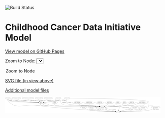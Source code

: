<link rel='stylesheet' href="assets/style.css">
<link rel='stylesheet' href="https://unpkg.com/leaflet@1.5.1/dist/leaflet.css" integrity="sha512-xwE/Az9zrjBIphAcBb3F6JVqxf46+CDLwfLMHloNu6KEQCAWi6HcDUbeOfBIptF7tcCzusKFjFw2yuvEpDL9wQ==" crossorigin="">
<script type="text/javascript" src="https://code.jquery.com/jquery-3.2.1.min.js"></script>
<script type="text/javascript"  src="https://unpkg.com/leaflet@1.5.1/dist/leaflet.js"></script>
<script type="text/javascript" src="assets/actions.js"></script>

![Build Status](https://github.com/CBIIT/ccdi-model/actions/workflows/model-test-and-deploy.yml/badge.svg)

# Childhood Cancer Data Initiative Model

[View model on GitHub Pages](https://cbiit.github.io/ccdi-model/)



Zoom to Node: <select id="node_select">
  <option value="">Zoom to Node</option>
</select>
<div id="model"></div>

<p>
<a href="./model-desc/ccdi-model.svg">SVG file (in view above)</a>
<p>
<a href="./model-desc">Additional model files</a>
<div id='graph' style='display:off;'>
<svg width="2949pt" height="305pt"
 viewBox="0.00 0.00 2949.49 305.00" xmlns="http://www.w3.org/2000/svg" xmlns:xlink="http://www.w3.org/1999/xlink">
<g id="graph0" class="graph" transform="scale(1 1) rotate(0) translate(4 301)">
<title>Perl</title>
<polygon fill="#ffffff" stroke="transparent" points="-4,4 -4,-301 2945.4879,-301 2945.4879,4 -4,4"/>
<!-- exposure -->
<g id="node1" class="node">
<title>exposure</title>
<ellipse fill="none" stroke="#000000" cx="938.3956" cy="-192" rx="53.0913" ry="18"/>
<text text-anchor="middle" x="938.3956" y="-188.3" font-family="Times,serif" font-size="14.00" fill="#000000">exposure</text>
</g>
<!-- participant -->
<g id="node10" class="node">
<title>participant</title>
<ellipse fill="none" stroke="#000000" cx="1842.3956" cy="-105" rx="62.2891" ry="18"/>
<text text-anchor="middle" x="1842.3956" y="-101.3" font-family="Times,serif" font-size="14.00" fill="#000000">participant</text>
</g>
<!-- exposure&#45;&gt;participant -->
<g id="edge2" class="edge">
<title>exposure&#45;&gt;participant</title>
<path fill="none" stroke="#000000" d="M933.1491,-174.0146C931.1319,-162.9792 931.013,-149.3996 939.3956,-141 955.7249,-124.6376 1748.4893,-126.1104 1771.3956,-123 1776.9084,-122.2514 1782.6106,-121.233 1788.2765,-120.0588"/>
<polygon fill="#000000" stroke="#000000" points="1789.3898,-123.3965 1798.387,-117.8017 1787.8646,-116.5647 1789.3898,-123.3965"/>
<text text-anchor="middle" x="982.8956" y="-144.8" font-family="Times,serif" font-size="14.00" fill="#000000">of_exposure</text>
</g>
<!-- study -->
<g id="node2" class="node">
<title>study</title>
<ellipse fill="none" stroke="#000000" cx="2139.3956" cy="-18" rx="36.2938" ry="18"/>
<text text-anchor="middle" x="2139.3956" y="-14.3" font-family="Times,serif" font-size="14.00" fill="#000000">study</text>
</g>
<!-- publication -->
<g id="node3" class="node">
<title>publication</title>
<ellipse fill="none" stroke="#000000" cx="1487.3956" cy="-105" rx="63.0888" ry="18"/>
<text text-anchor="middle" x="1487.3956" y="-101.3" font-family="Times,serif" font-size="14.00" fill="#000000">publication</text>
</g>
<!-- publication&#45;&gt;study -->
<g id="edge15" class="edge">
<title>publication&#45;&gt;study</title>
<path fill="none" stroke="#000000" d="M1512.1011,-88.2714C1531.0088,-76.4221 1558.2063,-61.3727 1584.3956,-54 1679.3703,-27.2631 1976.4142,-20.2721 2092.3669,-18.5397"/>
<polygon fill="#000000" stroke="#000000" points="2092.7364,-22.0349 2102.6853,-18.3924 2092.6364,-15.0356 2092.7364,-22.0349"/>
<text text-anchor="middle" x="1635.3956" y="-57.8" font-family="Times,serif" font-size="14.00" fill="#000000">of_publication</text>
</g>
<!-- family_relationship -->
<g id="node4" class="node">
<title>family_relationship</title>
<ellipse fill="none" stroke="#000000" cx="1368.3956" cy="-192" rx="100.1823" ry="18"/>
<text text-anchor="middle" x="1368.3956" y="-188.3" font-family="Times,serif" font-size="14.00" fill="#000000">family_relationship</text>
</g>
<!-- family_relationship&#45;&gt;participant -->
<g id="edge7" class="edge">
<title>family_relationship&#45;&gt;participant</title>
<path fill="none" stroke="#000000" d="M1387.7766,-174.1706C1401.8187,-162.4415 1421.8713,-148.0082 1442.3956,-141 1511.6879,-117.3396 1699.0136,-134.0486 1771.3956,-123 1776.8168,-122.1725 1782.4262,-121.113 1788.0068,-119.9231"/>
<polygon fill="#000000" stroke="#000000" points="1788.9955,-123.2879 1797.9736,-117.6626 1787.4471,-116.4613 1788.9955,-123.2879"/>
<text text-anchor="middle" x="1521.8956" y="-144.8" font-family="Times,serif" font-size="14.00" fill="#000000">of_family_relationship</text>
</g>
<!-- methylation_array_file -->
<g id="node5" class="node">
<title>methylation_array_file</title>
<ellipse fill="none" stroke="#000000" cx="429.3956" cy="-279" rx="115.8798" ry="18"/>
<text text-anchor="middle" x="429.3956" y="-275.3" font-family="Times,serif" font-size="14.00" fill="#000000">methylation_array_file</text>
</g>
<!-- sample -->
<g id="node21" class="node">
<title>sample</title>
<ellipse fill="none" stroke="#000000" cx="675.3956" cy="-192" rx="44.393" ry="18"/>
<text text-anchor="middle" x="675.3956" y="-188.3" font-family="Times,serif" font-size="14.00" fill="#000000">sample</text>
</g>
<!-- methylation_array_file&#45;&gt;sample -->
<g id="edge4" class="edge">
<title>methylation_array_file&#45;&gt;sample</title>
<path fill="none" stroke="#000000" d="M430.7948,-260.7972C432.64,-249.6751 436.8503,-236.0806 446.3956,-228 472.0401,-206.2907 561.6535,-197.5857 620.8793,-194.1567"/>
<polygon fill="#000000" stroke="#000000" points="621.4035,-197.6334 631.1982,-193.5944 621.0226,-190.6438 621.4035,-197.6334"/>
<text text-anchor="middle" x="537.8956" y="-231.8" font-family="Times,serif" font-size="14.00" fill="#000000">of_methylation_array_file</text>
</g>
<!-- treatment_response -->
<g id="node6" class="node">
<title>treatment_response</title>
<ellipse fill="none" stroke="#000000" cx="1591.3956" cy="-192" rx="104.7816" ry="18"/>
<text text-anchor="middle" x="1591.3956" y="-188.3" font-family="Times,serif" font-size="14.00" fill="#000000">treatment_response</text>
</g>
<!-- treatment_response&#45;&gt;participant -->
<g id="edge6" class="edge">
<title>treatment_response&#45;&gt;participant</title>
<path fill="none" stroke="#000000" d="M1596.9313,-173.9389C1601.3927,-162.5777 1608.856,-148.6631 1620.3956,-141 1648.5468,-122.3055 1738.1696,-129.1652 1771.3956,-123 1776.5003,-122.0528 1781.7827,-120.9499 1787.0562,-119.765"/>
<polygon fill="#000000" stroke="#000000" points="1788.1987,-123.0923 1797.1376,-117.4049 1786.603,-116.2766 1788.1987,-123.0923"/>
<text text-anchor="middle" x="1703.3956" y="-144.8" font-family="Times,serif" font-size="14.00" fill="#000000">of_treatment_response</text>
</g>
<!-- study_arm -->
<g id="node7" class="node">
<title>study_arm</title>
<ellipse fill="none" stroke="#000000" cx="1628.3956" cy="-105" rx="59.5901" ry="18"/>
<text text-anchor="middle" x="1628.3956" y="-101.3" font-family="Times,serif" font-size="14.00" fill="#000000">study_arm</text>
</g>
<!-- study_arm&#45;&gt;study -->
<g id="edge11" class="edge">
<title>study_arm&#45;&gt;study</title>
<path fill="none" stroke="#000000" d="M1653.9892,-88.4557C1673.5448,-76.7005 1701.6084,-61.6881 1728.3956,-54 1795.683,-34.6882 1999.8285,-23.8793 2092.6099,-19.8473"/>
<polygon fill="#000000" stroke="#000000" points="2092.9851,-23.3346 2102.8267,-19.4113 2092.6866,-16.341 2092.9851,-23.3346"/>
<text text-anchor="middle" x="1776.8956" y="-57.8" font-family="Times,serif" font-size="14.00" fill="#000000">of_study_arm</text>
</g>
<!-- molecular_test -->
<g id="node8" class="node">
<title>molecular_test</title>
<ellipse fill="none" stroke="#000000" cx="1794.3956" cy="-192" rx="79.8859" ry="18"/>
<text text-anchor="middle" x="1794.3956" y="-188.3" font-family="Times,serif" font-size="14.00" fill="#000000">molecular_test</text>
</g>
<!-- molecular_test&#45;&gt;participant -->
<g id="edge19" class="edge">
<title>molecular_test&#45;&gt;participant</title>
<path fill="none" stroke="#000000" d="M1791.0103,-173.605C1790.0373,-163.4669 1790.3582,-150.9566 1795.3956,-141 1797.8897,-136.0704 1801.4083,-131.6239 1805.4114,-127.6748"/>
<polygon fill="#000000" stroke="#000000" points="1807.7386,-130.2896 1813.0235,-121.107 1803.1657,-124.9897 1807.7386,-130.2896"/>
<text text-anchor="middle" x="1859.3956" y="-144.8" font-family="Times,serif" font-size="14.00" fill="#000000">of_molecular_test</text>
</g>
<!-- pathology_file -->
<g id="node9" class="node">
<title>pathology_file</title>
<ellipse fill="none" stroke="#000000" cx="639.3956" cy="-279" rx="76.0865" ry="18"/>
<text text-anchor="middle" x="639.3956" y="-275.3" font-family="Times,serif" font-size="14.00" fill="#000000">pathology_file</text>
</g>
<!-- pathology_file&#45;&gt;sample -->
<g id="edge28" class="edge">
<title>pathology_file&#45;&gt;sample</title>
<path fill="none" stroke="#000000" d="M634.3929,-260.8222C632.5701,-250.7519 631.9134,-238.2373 636.3956,-228 638.5126,-223.165 641.6347,-218.6913 645.2063,-214.6593"/>
<polygon fill="#000000" stroke="#000000" points="647.8282,-216.989 652.4823,-207.4711 642.9085,-212.0093 647.8282,-216.989"/>
<text text-anchor="middle" x="697.3956" y="-231.8" font-family="Times,serif" font-size="14.00" fill="#000000">of_pathology_file</text>
</g>
<!-- participant&#45;&gt;study -->
<g id="edge3" class="edge">
<title>participant&#45;&gt;study</title>
<path fill="none" stroke="#000000" d="M1886.219,-92.1629C1943.1829,-75.4764 2041.9579,-46.5424 2097.8042,-30.1833"/>
<polygon fill="#000000" stroke="#000000" points="2099.0998,-33.451 2107.7126,-27.2809 2097.1319,-26.7333 2099.0998,-33.451"/>
<text text-anchor="middle" x="2058.8956" y="-57.8" font-family="Times,serif" font-size="14.00" fill="#000000">of_participant</text>
</g>
<!-- cell_line -->
<g id="node11" class="node">
<title>cell_line</title>
<ellipse fill="none" stroke="#000000" cx="49.3956" cy="-279" rx="49.2915" ry="18"/>
<text text-anchor="middle" x="49.3956" y="-275.3" font-family="Times,serif" font-size="14.00" fill="#000000">cell_line</text>
</g>
<!-- cell_line&#45;&gt;study -->
<g id="edge20" class="edge">
<title>cell_line&#45;&gt;study</title>
<path fill="none" stroke="#000000" d="M44.4822,-260.9115C42.7112,-250.1155 42.7378,-236.8322 50.3956,-228 207.6327,-46.6496 345.2772,-171.1843 583.3956,-141 1008.4097,-87.1245 1116.1962,-86.2521 1543.3956,-54 1748.0545,-38.5489 1992.6485,-25.464 2092.9855,-20.3275"/>
<polygon fill="#000000" stroke="#000000" points="2093.2792,-23.8172 2103.0879,-19.8123 2092.9226,-16.8262 2093.2792,-23.8172"/>
<text text-anchor="middle" x="623.8956" y="-144.8" font-family="Times,serif" font-size="14.00" fill="#000000">of_cell_line</text>
</g>
<!-- cell_line&#45;&gt;sample -->
<g id="edge21" class="edge">
<title>cell_line&#45;&gt;sample</title>
<path fill="none" stroke="#000000" d="M82.429,-265.5453C98.9476,-258.8022 119.2392,-250.4963 137.3956,-243 153.4171,-236.3851 156.5314,-232.0054 173.3956,-228 257.1733,-208.1018 509.5146,-197.5038 621.2017,-193.6803"/>
<polygon fill="#000000" stroke="#000000" points="621.3648,-197.1769 631.2412,-193.3419 621.129,-190.1809 621.3648,-197.1769"/>
<text text-anchor="middle" x="213.8956" y="-231.8" font-family="Times,serif" font-size="14.00" fill="#000000">of_cell_line</text>
</g>
<!-- study_funding -->
<g id="node12" class="node">
<title>study_funding</title>
<ellipse fill="none" stroke="#000000" cx="2455.3956" cy="-105" rx="77.1866" ry="18"/>
<text text-anchor="middle" x="2455.3956" y="-101.3" font-family="Times,serif" font-size="14.00" fill="#000000">study_funding</text>
</g>
<!-- study_funding&#45;&gt;study -->
<g id="edge8" class="edge">
<title>study_funding&#45;&gt;study</title>
<path fill="none" stroke="#000000" d="M2405.3245,-91.2146C2343.4313,-74.1744 2239.2122,-45.4812 2181.3317,-29.5457"/>
<polygon fill="#000000" stroke="#000000" points="2181.9967,-26.0986 2171.4264,-26.8186 2180.1386,-32.8475 2181.9967,-26.0986"/>
<text text-anchor="middle" x="2377.3956" y="-57.8" font-family="Times,serif" font-size="14.00" fill="#000000">of_study_funding</text>
</g>
<!-- medical_history -->
<g id="node13" class="node">
<title>medical_history</title>
<ellipse fill="none" stroke="#000000" cx="1977.3956" cy="-192" rx="85.2851" ry="18"/>
<text text-anchor="middle" x="1977.3956" y="-188.3" font-family="Times,serif" font-size="14.00" fill="#000000">medical_history</text>
</g>
<!-- medical_history&#45;&gt;participant -->
<g id="edge14" class="edge">
<title>medical_history&#45;&gt;participant</title>
<path fill="none" stroke="#000000" d="M1961.1685,-173.8507C1951.0555,-163.2986 1937.3483,-150.2923 1923.3956,-141 1913.289,-134.2692 1901.7174,-128.2675 1890.544,-123.1848"/>
<polygon fill="#000000" stroke="#000000" points="1891.8572,-119.9391 1881.2928,-119.1358 1889.0504,-126.3518 1891.8572,-119.9391"/>
<text text-anchor="middle" x="2008.3956" y="-144.8" font-family="Times,serif" font-size="14.00" fill="#000000">of_medical_history</text>
</g>
<!-- study_admin -->
<g id="node14" class="node">
<title>study_admin</title>
<ellipse fill="none" stroke="#000000" cx="2621.3956" cy="-105" rx="70.3881" ry="18"/>
<text text-anchor="middle" x="2621.3956" y="-101.3" font-family="Times,serif" font-size="14.00" fill="#000000">study_admin</text>
</g>
<!-- study_admin&#45;&gt;study -->
<g id="edge27" class="edge">
<title>study_admin&#45;&gt;study</title>
<path fill="none" stroke="#000000" d="M2578.7117,-90.6683C2542.9487,-79.1709 2490.3533,-63.4434 2443.3956,-54 2353.2013,-35.8616 2245.9835,-25.7927 2186.0054,-21.1739"/>
<polygon fill="#000000" stroke="#000000" points="2185.9612,-17.6607 2175.7267,-20.4003 2185.4358,-24.641 2185.9612,-17.6607"/>
<text text-anchor="middle" x="2558.8956" y="-57.8" font-family="Times,serif" font-size="14.00" fill="#000000">of_study_admin</text>
</g>
<!-- sequencing_file -->
<g id="node15" class="node">
<title>sequencing_file</title>
<ellipse fill="none" stroke="#000000" cx="816.3956" cy="-279" rx="83.3857" ry="18"/>
<text text-anchor="middle" x="816.3956" y="-275.3" font-family="Times,serif" font-size="14.00" fill="#000000">sequencing_file</text>
</g>
<!-- sequencing_file&#45;&gt;sample -->
<g id="edge1" class="edge">
<title>sequencing_file&#45;&gt;sample</title>
<path fill="none" stroke="#000000" d="M799.2746,-261.3677C788.2952,-250.7434 773.3418,-237.4803 758.3956,-228 746.0149,-220.1469 731.6279,-213.2345 718.3437,-207.6208"/>
<polygon fill="#000000" stroke="#000000" points="719.4911,-204.3088 708.9101,-203.7678 716.8443,-210.7891 719.4911,-204.3088"/>
<text text-anchor="middle" x="843.8956" y="-231.8" font-family="Times,serif" font-size="14.00" fill="#000000">of_sequencing_file</text>
</g>
<!-- diagnosis -->
<g id="node16" class="node">
<title>diagnosis</title>
<ellipse fill="none" stroke="#000000" cx="1006.3956" cy="-279" rx="54.6905" ry="18"/>
<text text-anchor="middle" x="1006.3956" y="-275.3" font-family="Times,serif" font-size="14.00" fill="#000000">diagnosis</text>
</g>
<!-- diagnosis&#45;&gt;participant -->
<g id="edge12" class="edge">
<title>diagnosis&#45;&gt;participant</title>
<path fill="none" stroke="#000000" d="M1016.601,-260.853C1033.1392,-231.5719 1064.3624,-176.8671 1068.3956,-174 1128.9941,-130.9219 1158.5452,-149.6034 1232.3956,-141 1470.4746,-113.2643 1534.0797,-156.6455 1771.3956,-123 1776.8252,-122.2302 1782.4404,-121.209 1788.0244,-120.0429"/>
<polygon fill="#000000" stroke="#000000" points="1789.0017,-123.4108 1797.9954,-117.8104 1787.4723,-116.5799 1789.0017,-123.4108"/>
<text text-anchor="middle" x="1112.8956" y="-188.3" font-family="Times,serif" font-size="14.00" fill="#000000">of_diagnosis</text>
</g>
<!-- diagnosis&#45;&gt;sample -->
<g id="edge13" class="edge">
<title>diagnosis&#45;&gt;sample</title>
<path fill="none" stroke="#000000" d="M975.8209,-263.8547C963.7119,-257.6482 949.7574,-250.2329 937.3956,-243 926.8622,-236.8368 925.8013,-232.3414 914.3956,-228 881.4019,-215.4414 788.5264,-203.839 728.7425,-197.3615"/>
<polygon fill="#000000" stroke="#000000" points="729.0325,-193.8727 718.717,-196.2896 728.2882,-200.833 729.0325,-193.8727"/>
<text text-anchor="middle" x="981.8956" y="-231.8" font-family="Times,serif" font-size="14.00" fill="#000000">of_diagnosis</text>
</g>
<!-- pdx -->
<g id="node17" class="node">
<title>pdx</title>
<ellipse fill="none" stroke="#000000" cx="1734.3956" cy="-105" rx="27.8951" ry="18"/>
<text text-anchor="middle" x="1734.3956" y="-101.3" font-family="Times,serif" font-size="14.00" fill="#000000">pdx</text>
</g>
<!-- pdx&#45;&gt;study -->
<g id="edge30" class="edge">
<title>pdx&#45;&gt;study</title>
<path fill="none" stroke="#000000" d="M1755.9454,-93.4674C1760.9254,-91.0991 1766.2691,-88.7868 1771.3956,-87 1883.2006,-48.0322 2022.2069,-29.5851 2093.1032,-22.1848"/>
<polygon fill="#000000" stroke="#000000" points="2093.8754,-25.6245 2103.4702,-21.1312 2093.1675,-18.6604 2093.8754,-25.6245"/>
<text text-anchor="middle" x="1913.3956" y="-57.8" font-family="Times,serif" font-size="14.00" fill="#000000">of_pdx</text>
</g>
<!-- pdx&#45;&gt;sample -->
<g id="edge29" class="edge">
<title>pdx&#45;&gt;sample</title>
<path fill="none" stroke="#000000" d="M1713.466,-117.1221C1708.3656,-119.5234 1702.8141,-121.7016 1697.3956,-123 1669.757,-129.6228 694.3148,-120.7273 674.3956,-141 668.4827,-147.0178 667.1091,-155.6194 667.7151,-164.0483"/>
<polygon fill="#000000" stroke="#000000" points="664.276,-164.7117 669.2641,-174.0589 671.1937,-163.6413 664.276,-164.7117"/>
<text text-anchor="middle" x="698.3956" y="-144.8" font-family="Times,serif" font-size="14.00" fill="#000000">of_pdx</text>
</g>
<!-- clinical_measure_file -->
<g id="node18" class="node">
<title>clinical_measure_file</title>
<ellipse fill="none" stroke="#000000" cx="2602.3956" cy="-192" rx="108.5808" ry="18"/>
<text text-anchor="middle" x="2602.3956" y="-188.3" font-family="Times,serif" font-size="14.00" fill="#000000">clinical_measure_file</text>
</g>
<!-- clinical_measure_file&#45;&gt;study -->
<g id="edge26" class="edge">
<title>clinical_measure_file&#45;&gt;study</title>
<path fill="none" stroke="#000000" d="M2626.5113,-174.4167C2637.8865,-164.0653 2647.0632,-151.0711 2637.3956,-141 2603.5115,-105.7014 2239.0195,-148.7211 2197.3956,-123 2169.8357,-105.9696 2154.353,-70.8633 2146.4466,-45.9388"/>
<polygon fill="#000000" stroke="#000000" points="2149.7865,-44.8902 2143.5983,-36.2904 2143.0729,-46.8722 2149.7865,-44.8902"/>
<text text-anchor="middle" x="2283.3956" y="-101.3" font-family="Times,serif" font-size="14.00" fill="#000000">of_clinical_measure_file</text>
</g>
<!-- clinical_measure_file&#45;&gt;participant -->
<g id="edge25" class="edge">
<title>clinical_measure_file&#45;&gt;participant</title>
<path fill="none" stroke="#000000" d="M2532.2797,-178.1671C2510.3555,-172.6368 2486.4149,-165.322 2465.3956,-156 2454.2395,-151.0523 2453.9843,-144.8264 2442.3956,-141 2436.1877,-138.9502 2071.756,-118.034 1913.957,-109.057"/>
<polygon fill="#000000" stroke="#000000" points="1914.0505,-105.5567 1903.8679,-108.4832 1913.653,-112.5454 1914.0505,-105.5567"/>
<text text-anchor="middle" x="2551.3956" y="-144.8" font-family="Times,serif" font-size="14.00" fill="#000000">of_clinical_measure_file</text>
</g>
<!-- synonym -->
<g id="node19" class="node">
<title>synonym</title>
<ellipse fill="none" stroke="#000000" cx="1173.3956" cy="-279" rx="51.9908" ry="18"/>
<text text-anchor="middle" x="1173.3956" y="-275.3" font-family="Times,serif" font-size="14.00" fill="#000000">synonym</text>
</g>
<!-- synonym&#45;&gt;study -->
<g id="edge24" class="edge">
<title>synonym&#45;&gt;study</title>
<path fill="none" stroke="#000000" d="M1225.5499,-278.673C1489.4993,-276.7685 2667.6118,-265.1905 2720.3956,-210 2742.4336,-186.9571 2724.792,-115.6757 2700.3956,-87 2675.2064,-57.3924 2657.2373,-62.895 2619.3956,-54 2537.8955,-34.8427 2289.9243,-23.6201 2185.9998,-19.6472"/>
<polygon fill="#000000" stroke="#000000" points="2185.9394,-16.1426 2175.8147,-19.2635 2185.6758,-23.1376 2185.9394,-16.1426"/>
<text text-anchor="middle" x="2770.8956" y="-144.8" font-family="Times,serif" font-size="14.00" fill="#000000">of_synonym</text>
</g>
<!-- synonym&#45;&gt;participant -->
<g id="edge23" class="edge">
<title>synonym&#45;&gt;participant</title>
<path fill="none" stroke="#000000" d="M1167.1968,-260.9201C1160.5283,-237.7792 1153.4702,-197.839 1174.3956,-174 1208.8387,-134.7612 1689.7947,-135.2482 1771.3956,-123 1776.8188,-122.186 1782.4296,-121.1354 1788.011,-119.9511"/>
<polygon fill="#000000" stroke="#000000" points="1788.9971,-123.3166 1797.9789,-117.6971 1787.4531,-116.489 1788.9971,-123.3166"/>
<text text-anchor="middle" x="1216.8956" y="-188.3" font-family="Times,serif" font-size="14.00" fill="#000000">of_synonym</text>
</g>
<!-- synonym&#45;&gt;sample -->
<g id="edge22" class="edge">
<title>synonym&#45;&gt;sample</title>
<path fill="none" stroke="#000000" d="M1137.3156,-265.8877C1096.7667,-251.1881 1035.8434,-229.2287 1030.3956,-228 1001.7746,-221.545 821.0987,-204.9284 729.0939,-196.7252"/>
<polygon fill="#000000" stroke="#000000" points="729.1361,-193.2152 718.8653,-195.8153 728.5158,-200.1877 729.1361,-193.2152"/>
<text text-anchor="middle" x="1115.8956" y="-231.8" font-family="Times,serif" font-size="14.00" fill="#000000">of_synonym</text>
</g>
<!-- treatment -->
<g id="node20" class="node">
<title>treatment</title>
<ellipse fill="none" stroke="#000000" cx="2138.3956" cy="-192" rx="57.6901" ry="18"/>
<text text-anchor="middle" x="2138.3956" y="-188.3" font-family="Times,serif" font-size="14.00" fill="#000000">treatment</text>
</g>
<!-- treatment&#45;&gt;participant -->
<g id="edge31" class="edge">
<title>treatment&#45;&gt;participant</title>
<path fill="none" stroke="#000000" d="M2123.4795,-174.4598C2112.7143,-163.0193 2097.1708,-148.8094 2080.3956,-141 2051.3419,-127.4746 1971.6707,-117.2337 1912.4637,-111.1967"/>
<polygon fill="#000000" stroke="#000000" points="1912.706,-107.7035 1902.4074,-110.1913 1912.0096,-114.6688 1912.706,-107.7035"/>
<text text-anchor="middle" x="2150.3956" y="-144.8" font-family="Times,serif" font-size="14.00" fill="#000000">of_treatment</text>
</g>
<!-- sample&#45;&gt;participant -->
<g id="edge18" class="edge">
<title>sample&#45;&gt;participant</title>
<path fill="none" stroke="#000000" d="M714.9328,-183.8827C744.3474,-177.4355 785.2997,-167.5943 820.3956,-156 836.8541,-150.5628 839.4331,-144.5663 856.3956,-141 1055.417,-99.156 1569.8455,-150.1664 1771.3956,-123 1776.9092,-122.2568 1782.6118,-121.242 1788.278,-120.07"/>
<polygon fill="#000000" stroke="#000000" points="1789.3903,-123.408 1798.3888,-117.8155 1787.8667,-116.5758 1789.3903,-123.408"/>
<text text-anchor="middle" x="892.8956" y="-144.8" font-family="Times,serif" font-size="14.00" fill="#000000">of_sample</text>
</g>
<!-- sample&#45;&gt;cell_line -->
<g id="edge16" class="edge">
<title>sample&#45;&gt;cell_line</title>
<path fill="none" stroke="#000000" d="M630.8637,-193.2294C493.8574,-197.1937 86.5137,-210.412 64.3956,-228 57.3864,-233.5737 53.5356,-242.249 51.4559,-250.874"/>
<polygon fill="#000000" stroke="#000000" points="47.9969,-250.3374 49.7451,-260.787 54.8949,-251.5279 47.9969,-250.3374"/>
<text text-anchor="middle" x="100.8956" y="-231.8" font-family="Times,serif" font-size="14.00" fill="#000000">of_sample</text>
</g>
<!-- sample&#45;&gt;pdx -->
<g id="edge17" class="edge">
<title>sample&#45;&gt;pdx</title>
<path fill="none" stroke="#000000" d="M696.949,-176.2669C717.0878,-161.6395 744.4852,-141.9568 747.3956,-141 847.6894,-108.0283 1594.7441,-147.6708 1697.3956,-123 1699.5965,-122.471 1701.8195,-121.7973 1704.0253,-121.0226"/>
<polygon fill="#000000" stroke="#000000" points="1705.5627,-124.1743 1713.4647,-117.1168 1702.8862,-117.7061 1705.5627,-124.1743"/>
<text text-anchor="middle" x="783.8956" y="-144.8" font-family="Times,serif" font-size="14.00" fill="#000000">of_sample</text>
</g>
<!-- survival -->
<g id="node22" class="node">
<title>survival</title>
<ellipse fill="none" stroke="#000000" cx="2262.3956" cy="-192" rx="48.1917" ry="18"/>
<text text-anchor="middle" x="2262.3956" y="-188.3" font-family="Times,serif" font-size="14.00" fill="#000000">survival</text>
</g>
<!-- survival&#45;&gt;participant -->
<g id="edge5" class="edge">
<title>survival&#45;&gt;participant</title>
<path fill="none" stroke="#000000" d="M2243.9565,-175.0759C2229.1071,-161.8365 2209.1552,-145.0175 2199.3956,-141 2149.5455,-120.4791 2003.917,-111.2506 1914.8067,-107.4252"/>
<polygon fill="#000000" stroke="#000000" points="1914.9015,-103.9262 1904.7644,-107.0067 1914.61,-110.9202 1914.9015,-103.9262"/>
<text text-anchor="middle" x="2258.8956" y="-144.8" font-family="Times,serif" font-size="14.00" fill="#000000">of_survival</text>
</g>
<!-- study_personnel -->
<g id="node23" class="node">
<title>study_personnel</title>
<ellipse fill="none" stroke="#000000" cx="2854.3956" cy="-105" rx="87.1846" ry="18"/>
<text text-anchor="middle" x="2854.3956" y="-101.3" font-family="Times,serif" font-size="14.00" fill="#000000">study_personnel</text>
</g>
<!-- study_personnel&#45;&gt;study -->
<g id="edge9" class="edge">
<title>study_personnel&#45;&gt;study</title>
<path fill="none" stroke="#000000" d="M2827.7533,-87.732C2808.063,-75.9427 2780.1398,-61.2029 2753.3956,-54 2646.572,-25.2297 2310.4125,-19.4481 2186.1599,-18.2894"/>
<polygon fill="#000000" stroke="#000000" points="2185.8767,-14.7869 2175.8465,-18.1994 2185.8156,-21.7866 2185.8767,-14.7869"/>
<text text-anchor="middle" x="2859.8956" y="-57.8" font-family="Times,serif" font-size="14.00" fill="#000000">of_study_personnel</text>
</g>
<!-- radiology_file -->
<g id="node24" class="node">
<title>radiology_file</title>
<ellipse fill="none" stroke="#000000" cx="2402.3956" cy="-192" rx="73.387" ry="18"/>
<text text-anchor="middle" x="2402.3956" y="-188.3" font-family="Times,serif" font-size="14.00" fill="#000000">radiology_file</text>
</g>
<!-- radiology_file&#45;&gt;participant -->
<g id="edge32" class="edge">
<title>radiology_file&#45;&gt;participant</title>
<path fill="none" stroke="#000000" d="M2365.3425,-176.2286C2352.2041,-170.2898 2337.4472,-163.2177 2324.3956,-156 2313.7159,-150.0939 2312.9487,-144.9325 2301.3956,-141 2265.7816,-128.8774 2034.3142,-115.1154 1914.316,-108.6813"/>
<polygon fill="#000000" stroke="#000000" points="1914.2875,-105.1749 1904.1154,-108.1376 1913.9149,-112.165 1914.2875,-105.1749"/>
<text text-anchor="middle" x="2383.3956" y="-144.8" font-family="Times,serif" font-size="14.00" fill="#000000">of_radiology_file</text>
</g>
<!-- cytogenomic_file -->
<g id="node25" class="node">
<title>cytogenomic_file</title>
<ellipse fill="none" stroke="#000000" cx="206.3956" cy="-279" rx="89.8845" ry="18"/>
<text text-anchor="middle" x="206.3956" y="-275.3" font-family="Times,serif" font-size="14.00" fill="#000000">cytogenomic_file</text>
</g>
<!-- cytogenomic_file&#45;&gt;sample -->
<g id="edge10" class="edge">
<title>cytogenomic_file&#45;&gt;sample</title>
<path fill="none" stroke="#000000" d="M228.585,-261.4408C244.542,-249.8356 267.0952,-235.4394 289.3956,-228 349.4889,-207.953 529.9206,-197.9227 621.22,-194.0176"/>
<polygon fill="#000000" stroke="#000000" points="621.5218,-197.5081 631.3668,-193.5932 621.2292,-190.5143 621.5218,-197.5081"/>
<text text-anchor="middle" x="360.8956" y="-231.8" font-family="Times,serif" font-size="14.00" fill="#000000">of_cytogenomic_file</text>
</g>
</g>
</svg>
</div>
